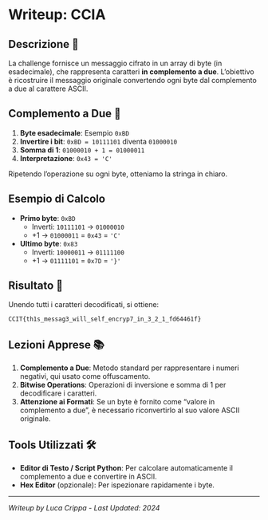 # Writeup: CCIA

## Descrizione 📝
La challenge fornisce un messaggio cifrato in un array di byte (in esadecimale), che rappresenta caratteri **in complemento a due**. L’obiettivo è ricostruire il messaggio originale convertendo ogni byte dal complemento a due al carattere ASCII.

## Complemento a Due 🎯

1. **Byte esadecimale**: Esempio `0xBD`  
2. **Invertire i bit**: `0xBD = 10111101` diventa `01000010`  
3. **Somma di 1**: `01000010 + 1 = 01000011`  
4. **Interpretazione**: `0x43 = 'C'`

Ripetendo l’operazione su ogni byte, otteniamo la stringa in chiaro.

## Esempio di Calcolo
- **Primo byte**: `0xBD`  
  - Inverti: `10111101` → `01000010`  
  - +1 → `01000011` = `0x43` = `'C'`
- **Ultimo byte**: `0x83`  
  - Inverti: `10000011` → `01111100`  
  - +1 → `01111101` = `0x7D` = `'}'`

## Risultato 🏁
Unendo tutti i caratteri decodificati, si ottiene:
```
CCIT{th1s_messag3_will_self_encryp7_in_3_2_1_fd64461f}
```

## Lezioni Apprese 📚
1. **Complemento a Due**: Metodo standard per rappresentare i numeri negativi, qui usato come offuscamento.  
2. **Bitwise Operations**: Operazioni di inversione e somma di 1 per decodificare i caratteri.  
3. **Attenzione ai Formati**: Se un byte è fornito come “valore in complemento a due”, è necessario riconvertirlo al suo valore ASCII originale.

## Tools Utilizzati 🛠️
- **Editor di Testo / Script Python**: Per calcolare automaticamente il complemento a due e convertire in ASCII.  
- **Hex Editor** (opzionale): Per ispezionare rapidamente i byte.

---

*Writeup by Luca Crippa - Last Updated: 2024*
